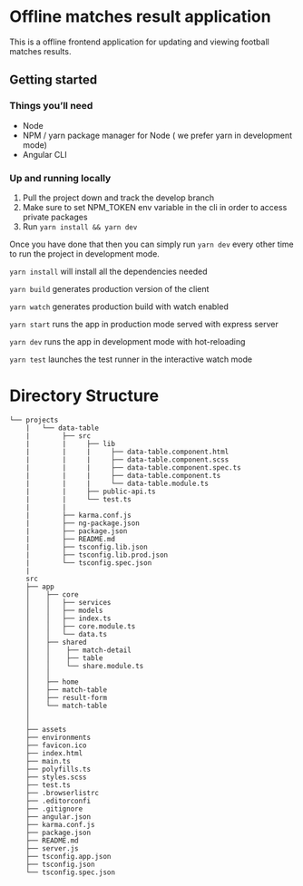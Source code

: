# Offline matches result application

This is a offline frontend application for updating and viewing football matches results.

## Getting started

### Things you’ll need

- Node
- NPM / yarn package manager for Node ( we prefer yarn in development mode)
- Angular CLI


### Up and running locally

1. Pull the project down and track the develop branch
2. Make sure to set NPM_TOKEN env variable in the cli in order to access private packages
3. Run `yarn install && yarn dev`

Once you have done that then you can simply run `yarn dev` every other time to run the project in development mode.

`yarn install` will install all the dependencies needed

`yarn build` generates production version of the client

`yarn watch` generates production build with watch enabled

`yarn start` runs the app in production mode served with express server

`yarn dev` runs the app in development mode with hot-reloading

`yarn test` launches the test runner in the interactive watch mode


# Directory Structure

```
└── projects
    |   └── data-table
    |        ├── src
    |        |     ├── lib
    |        |     |     ├── data-table.component.html
    |        |     |     ├── data-table.component.scss  
    |        |     |     ├── data-table.component.spec.ts  
    |        |     |     ├── data-table.component.ts  
    |        |     |     └── data-table.module.ts
    |        |     ├── public-api.ts
    |        |     └── test.ts
    |        |   
    |        ├── karma.conf.js
    |        ├── ng-package.json
    |        ├── package.json
    |        ├── README.md   
    |        ├── tsconfig.lib.json  
    |        ├── tsconfig.lib.prod.json     
    |        └── tsconfig.spec.json  
    |   
    src
    ├── app
    │    ├── core
    │    │   ├── services
    │    │   ├── models
    │    │   ├── index.ts
    │    │   ├── core.module.ts
    │    │   └── data.ts
    │    ├── shared
    │    │    ├── match-detail
    │    │    ├── table
    │    │    └── share.module.ts
    │    │      
    │    ├── home       
    │    ├── match-table     
    │    ├── result-form      
    │    └── match-table      
    │           
    │
    ├── assets
    ├── environments
    ├── favicon.ico
    ├── index.html
    ├── main.ts
    ├── polyfills.ts
    ├── styles.scss
    ├── test.ts
    ├── .browserlistrc
    ├── .editorconfi
    ├── .gitignore
    ├── angular.json
    ├── karma.conf.js
    ├── package.json
    ├── README.md
    ├── server.js
    ├── tsconfig.app.json
    ├── tsconfig.json
    └── tsconfig.spec.json
    
```
